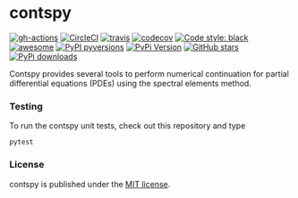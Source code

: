 # contspy

[![gh-actions](https://img.shields.io/github/workflow/status/ajacquey/contspy/ci?style=flat-square)](https://github.com/ajacquey/contspy/actions?query=workflow%3Aci)
[![CircleCI](https://img.shields.io/circleci/project/github/ajacquey/contspy/master.svg?style=flat-square)](https://circleci.com/gh/ajacquey/contspy/tree/master)
[![travis](https://img.shields.io/travis/ajacquey/contspy.svg?style=flat-square)](https://travis-ci.org/ajacquey/contspy)
[![codecov](https://img.shields.io/codecov/c/github/ajacquey/contspy.svg?style=flat-square)](https://codecov.io/gh/ajacquey/contspy)
[![Code style: black](https://img.shields.io/badge/code%20style-black-000000.svg?style=flat-square)](https://github.com/psf/black)
[![awesome](https://img.shields.io/badge/awesome-yes-8209ba.svg?style=flat-square)](https://github.com/ajacquey/contspy)
[![PyPI pyversions](https://img.shields.io/pypi/pyversions/contspy.svg?style=flat-square)](https://pypi.org/pypi/contspy/)
[![PyPi Version](https://img.shields.io/pypi/v/contspy.svg?style=flat-square)](https://pypi.org/project/contspy)
[![GitHub stars](https://img.shields.io/github/stars/ajacquey/contspy.svg?logo=github&label=Stars&logoColor=white&style=flat-square)](https://github.com/ajacquey/contspy)
[![PyPi downloads](https://img.shields.io/pypi/dm/contspy.svg?style=flat-square)](https://pypistats.org/packages/contspy)

Contspy provides several tools to perform numerical continuation for partial differential equations (PDEs) using the spectral elements method.

### Testing

To run the contspy unit tests, check out this repository and type
```
pytest
```

### License

contspy is published under the [MIT license](https://en.wikipedia.org/wiki/MIT_License).
